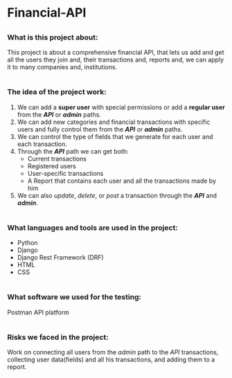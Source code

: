 # Financial-API
##
##
### What is this project about:
This project is about a comprehensive financial API, that lets us add and get all the users they join and, their transactions and, reports and, we can apply it to many companies and, institutions.

#
### The idea of the project work:
1. We can add a **super user** with special permissions or add a **regular user** from the **_API_** or **_admin_** paths.
2. We can add new categories and financial transactions with specific users and fully control them from the **_API_** or **_admin_** paths.
3. We can control the type of fields that we generate for each user and each transaction.
4. Through the _**API**_ path we can get both:
   - Current transactions
   - Registered users
   - User-specific transactions
   - A Report that contains each user and all the transactions made by him
5. We can also _update_, _delete_, or _post_ a transaction through the _**API**_ and _**admin**_.

#
### What languages and tools are used in the project:
- Python
- Django 
- Django Rest Framework (DRF)
- HTML
- CSS

#
### What software we used for the testing:
Postman API platform

#
### Risks we faced in the project:
Work on connecting all users from the _admin_ path to the _API_ transactions, collecting user data(fields) and all his transactions, and adding them to a report.
   
